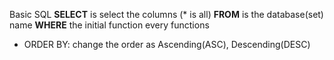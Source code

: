 Basic SQL 
**SELECT** is select the columns (* is all)
**FROM** is the database(set) name
**WHERE** the initial function every functions 
- ORDER BY: change the order as Ascending(ASC), Descending(DESC)
